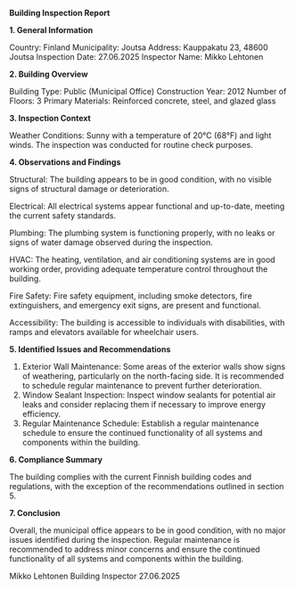  **Building Inspection Report**

**1. General Information**

Country: Finland
Municipality: Joutsa
Address: Kauppakatu 23, 48600 Joutsa
Inspection Date: 27.06.2025
Inspector Name: Mikko Lehtonen

**2. Building Overview**

Building Type: Public (Municipal Office)
Construction Year: 2012
Number of Floors: 3
Primary Materials: Reinforced concrete, steel, and glazed glass

**3. Inspection Context**

Weather Conditions: Sunny with a temperature of 20°C (68°F) and light winds. The inspection was conducted for routine check purposes.

**4. Observations and Findings**

Structural: The building appears to be in good condition, with no visible signs of structural damage or deterioration.

Electrical: All electrical systems appear functional and up-to-date, meeting the current safety standards.

Plumbing: The plumbing system is functioning properly, with no leaks or signs of water damage observed during the inspection.

HVAC: The heating, ventilation, and air conditioning systems are in good working order, providing adequate temperature control throughout the building.

Fire Safety: Fire safety equipment, including smoke detectors, fire extinguishers, and emergency exit signs, are present and functional.

Accessibility: The building is accessible to individuals with disabilities, with ramps and elevators available for wheelchair users.

**5. Identified Issues and Recommendations**

1. Exterior Wall Maintenance: Some areas of the exterior walls show signs of weathering, particularly on the north-facing side. It is recommended to schedule regular maintenance to prevent further deterioration.
2. Window Sealant Inspection: Inspect window sealants for potential air leaks and consider replacing them if necessary to improve energy efficiency.
3. Regular Maintenance Schedule: Establish a regular maintenance schedule to ensure the continued functionality of all systems and components within the building.

**6. Compliance Summary**

The building complies with the current Finnish building codes and regulations, with the exception of the recommendations outlined in section 5.

**7. Conclusion**

Overall, the municipal office appears to be in good condition, with no major issues identified during the inspection. Regular maintenance is recommended to address minor concerns and ensure the continued functionality of all systems and components within the building.

Mikko Lehtonen
Building Inspector
27.06.2025